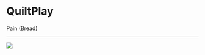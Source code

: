 # QuiltPlay
Pain (Bread)

---

<img src="https://cdn.discordapp.com/emojis/905099479873638410.webp?quality=lossless"/>
